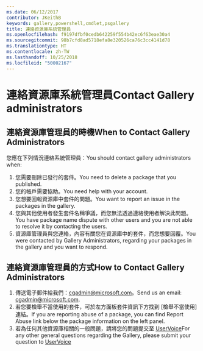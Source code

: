 ```yaml
---
ms.date: 06/12/2017
contributor: JKeithB
keywords: gallery,powershell,cmdlet,psgallery
title: 連絡資源庫系統管理員
ms.openlocfilehash: f9197dfbf0cedb642259f554b42ec6f63eae30a4
ms.sourcegitcommit: 98b7cfd8ad5718efa8e320526ca76c3cc4141d78
ms.translationtype: HT
ms.contentlocale: zh-TW
ms.lasthandoff: 10/25/2018
ms.locfileid: "50002167"
---
```

# <a name="contact-gallery-administrators"></a><span data-ttu-id="dd8de-103">連絡資源庫系統管理員</span><span class="sxs-lookup"><span data-stu-id="dd8de-103">Contact Gallery administrators</span></span>

## <a name="when-to-contact-gallery-administrators"></a><span data-ttu-id="dd8de-104">連絡資源庫管理員的時機</span><span class="sxs-lookup"><span data-stu-id="dd8de-104">When to Contact Gallery Administrators</span></span>

<span data-ttu-id="dd8de-105">您應在下列情況連絡系統管理員︰</span><span class="sxs-lookup"><span data-stu-id="dd8de-105">You should contact gallery administrators when:</span></span>

1. <span data-ttu-id="dd8de-106">您需要刪除已發行的套件。</span><span class="sxs-lookup"><span data-stu-id="dd8de-106">You need to delete a package that you published.</span></span>
2. <span data-ttu-id="dd8de-107">您的帳戶需要協助。</span><span class="sxs-lookup"><span data-stu-id="dd8de-107">You need help with your account.</span></span>
3. <span data-ttu-id="dd8de-108">您想要回報資源庫中套件的問題。</span><span class="sxs-lookup"><span data-stu-id="dd8de-108">You want to report an issue in the packages in the gallery.</span></span>
4. <span data-ttu-id="dd8de-109">您與其他使用者發生套件名稱爭議，而您無法透過連絡使用者解決此問題。</span><span class="sxs-lookup"><span data-stu-id="dd8de-109">You have package name dispute with other users and you are not able to resolve it by contacting the users.</span></span>
5. <span data-ttu-id="dd8de-110">資源庫管理員與您連絡，內容有關您在資源庫中的套件，而您想要回覆。</span><span class="sxs-lookup"><span data-stu-id="dd8de-110">You were contacted by Gallery Administrators, regarding your packages in the gallery and you want to respond.</span></span>

## <a name="how-to-contact-gallery-administrators"></a><span data-ttu-id="dd8de-111">連絡資源庫管理員的方式</span><span class="sxs-lookup"><span data-stu-id="dd8de-111">How to Contact Gallery Administrators</span></span>

1. <span data-ttu-id="dd8de-112">傳送電子郵件給我們：cgadmin@microsoft.com。</span><span class="sxs-lookup"><span data-stu-id="dd8de-112">Send us an email: cgadmin@microsoft.com.</span></span>
2. <span data-ttu-id="dd8de-113">若您要檢舉不當使用的套件，可於左方面板套件資訊下方找到 [檢舉不當使用] 連結。</span><span class="sxs-lookup"><span data-stu-id="dd8de-113">If you are reporting abuse of a package, you can find Report Abuse link below the package information on the left panel.</span></span>
3. <span data-ttu-id="dd8de-114">若為任何其他資源庫相關的一般問題，請將您的問題提交至 [UserVoice](http://windowsserver.uservoice.com/forums/301869-powershell)</span><span class="sxs-lookup"><span data-stu-id="dd8de-114">For any other general questions regarding the Gallery, please submit your question to [UserVoice](http://windowsserver.uservoice.com/forums/301869-powershell)</span></span>
